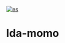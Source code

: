 [![es](https://img.shields.io/badge/lang-es-yellow.svg)](https://github.com/novatransmedia/lda-momo/blob/main/README.md)

# lda-momo

